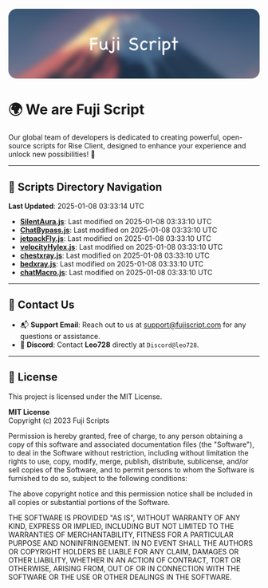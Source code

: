 ![Banner](.github/b.webp)

# 🌍 **We are Fuji Script**

Our global team of developers is dedicated to creating powerful, open-source scripts for Rise Client, designed to enhance your experience and unlock new possibilities! 🌟

---
<!-- SCRIPTS_NAVIGATION_START -->
## 📂 **Scripts Directory Navigation**

**Last Updated**: 2025-01-08 03:33:14 UTC

- **[SilentAura.js](scripts/SilentAura.js)**: Last modified on 2025-01-08 03:33:10 UTC
- **[ChatBypass.js](scripts/ChatBypass.js)**: Last modified on 2025-01-08 03:33:10 UTC
- **[jetpackFly.js](scripts/jetpackFly.js)**: Last modified on 2025-01-08 03:33:10 UTC
- **[velocityHylex.js](scripts/velocityHylex.js)**: Last modified on 2025-01-08 03:33:10 UTC
- **[chestxray.js](scripts/chestxray.js)**: Last modified on 2025-01-08 03:33:10 UTC
- **[bedxray.js](scripts/bedxray.js)**: Last modified on 2025-01-08 03:33:10 UTC
- **[chatMacro.js](scripts/chatMacro.js)**: Last modified on 2025-01-08 03:33:10 UTC

<!-- SCRIPTS_NAVIGATION_END -->

---

## 💬 **Contact Us**  
- 📬 **Support Email**: Reach out to us at [support@fujiscript.com](mailto:support@fujiscript.com) for any questions or assistance.  
- 💬 **Discord**: Contact **Leo728** directly at `Discord@leo728`.

---

## 📜 **License**

This project is licensed under the MIT License.  

**MIT License**  
Copyright (c) 2023 Fuji Scripts  

Permission is hereby granted, free of charge, to any person obtaining a copy of this software and associated documentation files (the "Software"), to deal in the Software without restriction, including without limitation the rights to use, copy, modify, merge, publish, distribute, sublicense, and/or sell copies of the Software, and to permit persons to whom the Software is furnished to do so, subject to the following conditions:  

The above copyright notice and this permission notice shall be included in all copies or substantial portions of the Software.  

THE SOFTWARE IS PROVIDED "AS IS", WITHOUT WARRANTY OF ANY KIND, EXPRESS OR IMPLIED, INCLUDING BUT NOT LIMITED TO THE WARRANTIES OF MERCHANTABILITY, FITNESS FOR A PARTICULAR PURPOSE AND NONINFRINGEMENT. IN NO EVENT SHALL THE AUTHORS OR COPYRIGHT HOLDERS BE LIABLE FOR ANY CLAIM, DAMAGES OR OTHER LIABILITY, WHETHER IN AN ACTION OF CONTRACT, TORT OR OTHERWISE, ARISING FROM, OUT OF OR IN CONNECTION WITH THE SOFTWARE OR THE USE OR OTHER DEALINGS IN THE SOFTWARE.  
